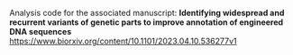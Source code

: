 Analysis code for the associated manuscript:
__Identifying widespread and recurrent variants of genetic parts to improve annotation of engineered DNA sequences__
https://www.biorxiv.org/content/10.1101/2023.04.10.536277v1
